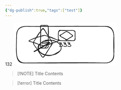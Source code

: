 ```yaml
---
{"dg-publish":true,"tags":["test"]}
---
```


132
![test.excalidraw.png](img/user/Excalidraw/test.excalidraw.png)


> [!NOTE] Title
> Contents


> [!error] Title
> Contents
